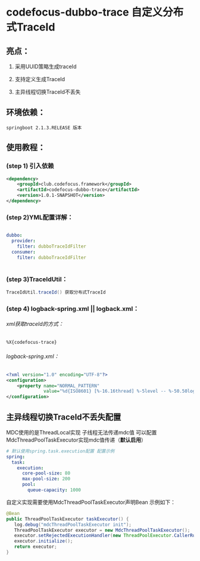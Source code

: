 # codefocus-dubbo-trace 自定义分布式TraceId

## 亮点：

1. 采用UUID策略生成traceId

2. 支持定义生成TraceId

3. 主异线程切换TraceId不丢失
        

## 环境依赖：
    springboot 2.1.3.RELEASE 版本
    
## 使用教程：
### (step 1) 引入依赖
```xml
<dependency>
    <groupId>club.codefocus.framework</groupId>
    <artifactId>codefocus-dubbo-trace</artifactId>
    <version>1.0.1-SNAPSHOT</version>
</dependency>

```
             
### (step 2)YML配置详解：
```yaml

dubbo:
  provider:
    filter: dubboTraceIdFilter
  consumer:
    filter: dubboTraceIdFilter
 
 ```               
### (step 3)TraceIdUtil：
```java
TraceIdUtil.traceId() 获取分布式TraceId

```       
### (step 4) logback-spring.xml || logback.xml：
            
  ###### xml获取traceId的方式：
  ```xml
  %X{codefocus-trace}
  ```           
  ###### logback-spring.xml：    
 ```xml
<?xml version="1.0" encoding="UTF-8"?>
 <configuration>
     <property name="NORMAL_PATTERN"
               value="%d{ISO8601} [%-16.16thread] %-5level -- %-50.50logger - %M [%4line] --provider %X{codefocus-trace}  | %msg%n"/>
 </configuration>
```
            
## 主异线程切换TraceId不丢失配置
MDC使用的是ThreadLocal实现 子线程无法传递mdc值 可以配置MdcThreadPoolTaskExecutor实现mdc值传递（**默认启用**）
    
```yaml
# 默认使用spring.task.execution配置 配置示例
spring: 
  task:
    execution:
      core-pool-size: 80
      max-pool-size: 200
      pool:
        queue-capacity: 1000
```

自定义实现需要使用MdcThreadPoolTaskExecutor声明Bean 示例如下：
 ```java
@Bean
public ThreadPoolTaskExecutor taskExecutor() {
    log.debug("mdcThreadPoolTaskExecutor init");
    ThreadPoolTaskExecutor executor = new MdcThreadPoolTaskExecutor();
    executor.setRejectedExecutionHandler(new ThreadPoolExecutor.CallerRunsPolicy());
    executor.initialize();
    return executor;
}
```
    
    
